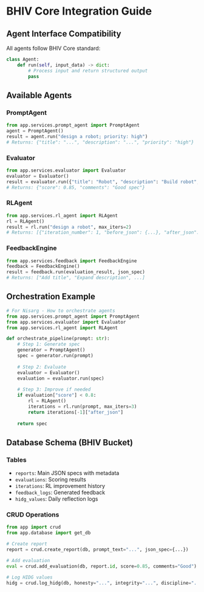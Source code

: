 # BHIV Core Integration Guide

## Agent Interface Compatibility

All agents follow BHIV Core standard:

```python
class Agent:
    def run(self, input_data) -> dict:
        # Process input and return structured output
        pass
```

## Available Agents

### PromptAgent
```python
from app.services.prompt_agent import PromptAgent
agent = PromptAgent()
result = agent.run("design a robot; priority: high")
# Returns: {"title": "...", "description": "...", "priority": "high"}
```

### Evaluator
```python
from app.services.evaluator import Evaluator
evaluator = Evaluator()
result = evaluator.run({"title": "Robot", "description": "Build robot", "priority": "high"})
# Returns: {"score": 0.85, "comments": "Good spec"}
```

### RLAgent
```python
from app.services.rl_agent import RLAgent
rl = RLAgent()
result = rl.run("design a robot", max_iters=2)
# Returns: [{"iteration_number": 1, "before_json": {...}, "after_json": {...}, ...}]
```

### FeedbackEngine
```python
from app.services.feedback import FeedbackEngine
feedback = FeedbackEngine()
result = feedback.run(evaluation_result, json_spec)
# Returns: ["Add title", "Expand description", ...]
```

## Orchestration Example

```python
# For Nisarg - How to orchestrate agents
from app.services.prompt_agent import PromptAgent
from app.services.evaluator import Evaluator
from app.services.rl_agent import RLAgent

def orchestrate_pipeline(prompt: str):
    # Step 1: Generate spec
    generator = PromptAgent()
    spec = generator.run(prompt)
    
    # Step 2: Evaluate
    evaluator = Evaluator()
    evaluation = evaluator.run(spec)
    
    # Step 3: Improve if needed
    if evaluation["score"] < 0.8:
        rl = RLAgent()
        iterations = rl.run(prompt, max_iters=3)
        return iterations[-1]["after_json"]
    
    return spec
```

## Database Schema (BHIV Bucket)

### Tables
- `reports`: Main JSON specs with metadata
- `evaluations`: Scoring results  
- `iterations`: RL improvement history
- `feedback_logs`: Generated feedback
- `hidg_values`: Daily reflection logs

### CRUD Operations
```python
from app import crud
from app.database import get_db

# Create report
report = crud.create_report(db, prompt_text="...", json_spec={...})

# Add evaluation
eval = crud.add_evaluation(db, report.id, score=0.85, comments="Good")

# Log HIDG values
hidg = crud.log_hidg(db, honesty="...", integrity="...", discipline="...", gratitude="...")
```